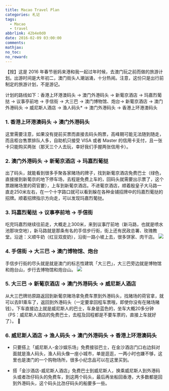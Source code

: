 ```yaml
---
title: Macao Travel Plan
categories: 札记
tags:
  - Macao
  - travel
abbrlink: 42b4e0d0
date: 2016-02-09 03:00:00
comments:
mathjax:
no_toc:
no_reward:
---
```

【按】这是 2016 年春节爸妈来港和我一起过年时候，去澳门玩之前而做的旅游计划。出游时间是大年初二，澳门街头人潮汹涌，十分热闹。注意，这份只是出行前制定的旅游计划，不是游记。

计划的路线如下：香港上环港澳码头 → 澳门外港码头 → 新葡京酒店 → 玛嘉烈葡挞 → 议事亭前地 → 手信街 → 大三巴 → 澳门博物馆、炮台→ 新葡京酒店 → 澳门外港码头 → 威尼斯人酒店 → 渔人码头* → 澳门外港码头 → 香港上环港澳码头<!-- more -->

### 1. 香港上环港澳码头 → 澳门外港码头
这里需要注意，如果没有提前买票而直接去码头购票，高峰期可能无法随到随走，而且柜台售票排队人多，自助机只接受 VISA 或者 Master 的信用卡支付，且一张卡只能购买两张（那天三个人去玩，幸好我们手握两张信用卡）。

### 2. 澳门外港码头 → 新葡京酒店 → 玛嘉烈葡挞
出了码头，就能看到很多手聚各家赌场的牌子，找到新葡京酒店免费巴士（绿色，直接接到新葡京的地下停车场，去程是免费上车的，回码头就需要出示票了，这个票跟赌场里的荷官要），上车到新葡京酒店。不进葡京酒店，顺着殷皇子大马路一直走250米左右，在一个十字路口就可以看到躲在各种金铺招牌中的玛嘉烈葡挞的招牌。顺着招牌指示方向走，可以发现玛嘉烈葡挞。

### 3. 玛嘉烈葡挞 → 议事亭前地 → 手信街
吃完玛嘉烈继续往前走，大概走上300米，来到议事厅前地（新马路，也就是喷水池那块空地），新马路就是那条有名的手信步行街，街上还有民政总署、玫瑰教堂。沿途：义顺牛奶（红豆双皮奶），沿街一路小坡上去，很多饼家、肉干店。
![](https://banbanramble-1256060851.cos.ap-shanghai.myqcloud.com/posts/2016/20160209/pic_1.png)

### 4. 手信街 → 大三巴 → 澳门博物馆、炮台
手信步行街的尽头就是就是澳门的标志性建筑「大三巴」，大三巴旁边就是博物馆和炮台山，步行去博物馆和炮台山。
![](https://banbanramble-1256060851.cos.ap-shanghai.myqcloud.com/posts/2016/20160209/pic_2.png)

### 5. 大三巴 → 新葡京酒店 → 澳门外港码头 → 威尼斯人酒店 
从大三巴牌坊原路返回到新葡京赌场拿免费车票到外港码头，找赌场的荷官拿，就可以去B1乘车了，返回到外港码头（一定要拿回程车票哦，即使你没有在赌场赌钱）。下车直接边上就是威尼斯人的巴士，车身是蓝色的，坐车大概20多分钟（PS：威尼斯人酒店的免费巴士，去程及回程都是不要车票的，直接上车就好了）。

### 6. 威尼斯人酒店 → 渔人码头 → 澳门外港码头 → 香港上环港澳码头
* 只要搭上「威尼斯人-金沙娱乐场」免费接驳巴士，在金沙酒店门口右边斜对面就是渔人码头，渔人码头像一座小城市，单是逛逛，一两小时也嫌不够，这里也是澳门的一个购物场所，很多小纪念品可以在这里买到。

* 搭「金沙酒店-威尼斯人酒店」免费巴士到威尼斯人，换乘威尼斯人到外港码头或者氹仔码头的免费车，到这两个码头，最后再坐船回香港，大多数都是回到外港码头，这个码头比氹仔码头的船要多一些。